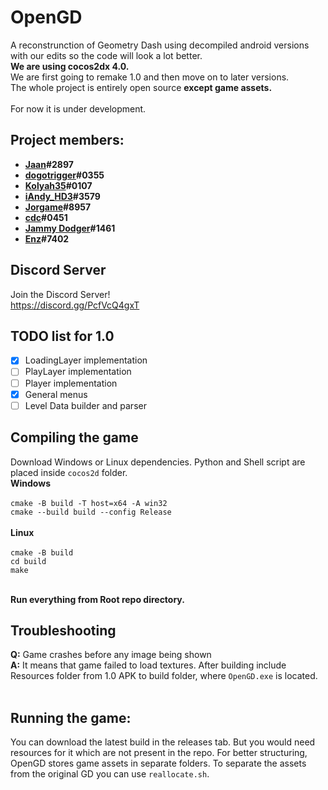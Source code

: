 # **OpenGD**
A reconstrunction of Geometry Dash using decompiled android versions with our edits so the code will look a lot better.</br>
**We are using cocos2dx 4.0.**<br>
We are first going to remake 1.0 and then move on to later versions.<br>
The whole project is entirely open source **except game assets.**<br>
<br>
For now it is under development.

## **Project members:**
* **[Jaan](https://github.com/JaanDev)#2897**
* **[dogotrigger](https://github.com/SergeyMC9730)#0355**
* **[Kolyah35](https://github.com/Kolyah35)#0107**
* **[iAndy_HD3](https://github.com/iAndyHD3)#3579**
* **[Jorgame](https://github.com/ImJorGame)#8957**
* **[cdc](https://github.com/CdcOnGitHub)#0451**
* **[Jammy Dodger](https://github.com/Wyliemaster)#1461**
* **[Enz](https://github.com/MikaKC)#7402**

## **Discord Server**
Join the Discord Server!<br>
https://discord.gg/PcfVcQ4gxT <br>

## **TODO list for 1.0**
- [x] LoadingLayer implementation
- [ ] PlayLayer implementation
- [ ] Player implementation
- [x] General menus
- [ ] Level Data builder and parser

## **Compiling the game**
Download Windows or Linux dependencies. Python and Shell script are placed inside `cocos2d` folder.<br>
**Windows**<br><br>
`cmake -B build -T host=x64 -A win32`<br>
`cmake --build build --config Release`<br><br>
**Linux**<br><br>
`cmake -B build`<br>
`cd build`<br>
`make`<br><br>

**Run everything from Root repo directory.**<br>

## **Troubleshooting**
**Q:** Game crashes before any image being shown<br>
**A:** It means that game failed to load textures. After building include Resources folder from 1.0 APK to build folder, where `OpenGD.exe` is located.<br><br>

## **Running the game:**
You can download the latest build in the releases tab. But you would need resources for it which are not present in the repo. For better structuring, OpenGD stores game assets in separate folders. To separate the assets from the original GD you can use `reallocate.sh`.
